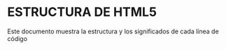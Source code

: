 # ESTRUCTURA DE HTML5
Este documento muestra la estructura y los significados de cada línea de código
